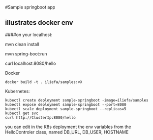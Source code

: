 #Sample springboot app
## illustrates docker env

####on your localhost:

mvn clean install

mvn spring-boot:run

curl localhost:8080/hello

Docker
    
    docker build -t . iliefa/samples:vX
Kubernetes:

    kubectl create deployment sample-springboot -image=iliefa/samples
    kubectl expose deployment sample-springboot --port=8080
    kubectl scale deployment sample-springboot --replicas=5
    kubectl get svc
    curl http://ClusterIp:8080/hello
 you can edit in the K8s deployment the env variables from
 the HelloControler class, named DB_URL, DB_USER, HOSTNAME  